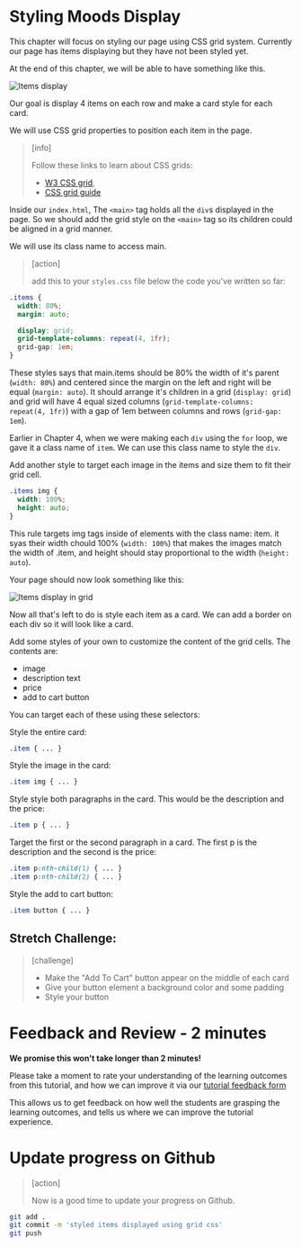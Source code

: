 # Styling Moods Display

This chapter will focus on styling our page using CSS grid system. Currently our page has items displaying but they have not been styled yet.

At the end of this chapter, we will be able to have something like this.

![Items display](assets/01_styling-moods-display_items-display.png "Items Display")

Our goal is display 4 items on each row and make a card style for each card.

We will use CSS grid properties to position each item in the page.

> [info]
>
> Follow these links to learn about CSS grids:
>
> - [W3 CSS grid](https://www.w3schools.com/css/css_grid.asp),
> - [CSS grid guide](https://css-tricks.com/snippets/css/complete-guide-grid/)

Inside our `index.html`, The `<main>` tag holds all the `div`s displayed in the page. So we should add the grid style on the `<main>` tag so its children could be aligned in a grid manner.

We will use its class name to access main.

>[action]
>
> add this to your `styles.css` file below the code you've written so far:
>
```css
.items {
  width: 80%;
  margin: auto;

  display: grid;
  grid-template-columns: repeat(4, 1fr);
  grid-gap: 1em;
}
```

These styles says that main.items should be 80% the width of it's parent (`width: 80%`) and centered since the margin on the left and right will be equal (`margin: auto`). It should arrange it's children in a grid (`display: grid`) and grid will have 4 equal sized columns (`grid-template-columns: repeat(4, 1fr)`) with a gap of 1em between columns and rows (`grid-gap: 1em`). 

Earlier in Chapter 4, when we were making each `div` using the `for` loop, we gave it a class name of `item`. We can use this class name to style the `div`.

Add another style to target each image in the items and size them to fit their grid cell.

```CSS
.items img {
  width: 100%;
  height: auto;
}
```

This rule targets img tags inside of elements with the class name: item. it syas their width chould 100% (`width: 100%`) that makes the images match the width of .item, and height should stay proportional to the width (`height: auto`). 

Your page should now look something like this:

![Items display in grid](assets/02_styling-moods-display_items-display.png)

Now all that's left to do is style each item as a card.
We can add a border on each div so it will look like a card.

Add some styles of your own to customize the content of the grid cells. The contents are: 

- image
- description text 
- price 
- add to cart button

You can target each of these using these selectors: 

Style the entire card: 

```CSS
.item { ... }
```

Style the image in the card: 

```CSS
.item img { ... }
```

Style style both paragraphs in the card. This would be the description and the price: 

```CSS
.item p { ... }
```

Target the first or the second paragraph in a card. The first p is the description and the second is the price: 

```CSS
.item p:nth-child(1) { ... }
.item p:nth-child(2) { ... }
```

Style the add to cart button: 

```CSS
.item button { ... }
```

## Stretch Challenge:

>[challenge]
>
> - Make the "Add To Cart" button appear on the middle of each card
> - Give your button element a background color and some padding
> - Style your button

# Feedback and Review - 2 minutes

**We promise this won't take longer than 2 minutes!**

Please take a moment to rate your understanding of the learning outcomes from this tutorial, and how we can improve it via our [tutorial feedback form](https://forms.gle/BrEWZioQ566MSXMH6)

This allows us to get feedback on how well the students are grasping the learning outcomes, and tells us where we can improve the tutorial experience.

# Update progress on Github

> [action]
>
> Now is a good time to update your progress on Github.
>
```bash
git add .
git commit -m 'styled items displayed using grid css'
git push
```

